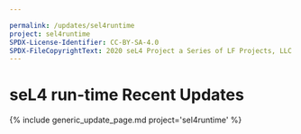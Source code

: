 ```yaml
---

permalink: /updates/sel4runtime
project: sel4runtime
SPDX-License-Identifier: CC-BY-SA-4.0
SPDX-FileCopyrightText: 2020 seL4 Project a Series of LF Projects, LLC.
---
```

# seL4 run-time Recent Updates

{% include generic_update_page.md project='sel4runtime' %}
